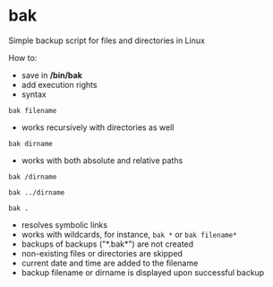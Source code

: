 # bak
Simple backup script for files and directories in Linux

How to:
- save in **/bin/bak**
- add execution rights
- syntax

`bak filename`

- works recursively with directories as well

`bak dirname`

- works with both absolute and relative paths

`bak /dirname`

`bak ../dirname`

`bak .`

- resolves symbolic links
- works with wildcards, for instance, `bak *` or `bak filename*`
- backups of backups ("\*.bak*\") are not created
- non-existing files or directories are skipped
- current date and time are added to the filename
- backup filename or dirname is displayed upon successful backup
